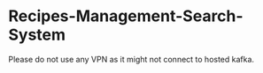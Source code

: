 # Recipes-Management-Search-System
Please do not use any VPN as it might not connect to hosted kafka.
